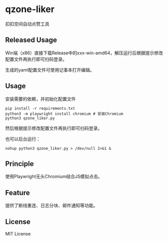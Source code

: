 # qzone-liker
扣扣空间自动点赞工具

## Released Usage
Win端（x86）直接下载Release中的xxx-win-amd64，解压运行后根据提示修改配置文件再执行即可扫码登录。

生成的yaml配置文件可使用记事本打开编辑。

## Usage
安装需要的依赖，并初始化配置文件
```shell
pip install -r requirements.txt
python3 -m playwright install chromium # 安装Chromium
python3 qzone_liker.py
```
然后根据提示修改配置文件再执行即可扫码登录。

也可以后台运行：
```shell
nohup python3 qzone_liker.py > /dev/null 2>&1 &
```

## Principle
使用Playwright无头Chromium结合JS模拟点击。

## Feature
提供了断线重连、日志分块、邮件通知等功能。

## License
MIT License
